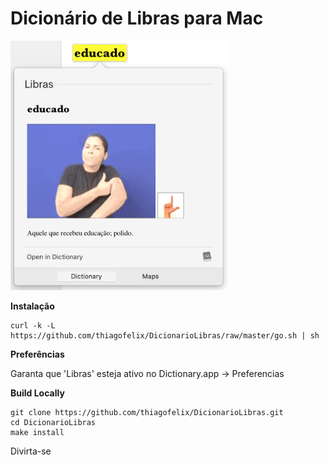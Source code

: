 Dicionário de Libras para Mac
=================
<img src="preview.png" width="350"/>

**Instalação**
```
curl -k -L https://github.com/thiagofelix/DicionarioLibras/raw/master/go.sh | sh
```

**Preferências**

Garanta que 'Libras' esteja ativo no Dictionary.app -> Preferencias 

**Build Locally**
```
git clone https://github.com/thiagofelix/DicionarioLibras.git
cd DicionarioLibras
make install
```


Divirta-se

